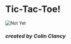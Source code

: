 # Tic-Tac-Toe!


![Not Yet](https://www.google.com/url?sa=i&source=images&cd=&ved=2ahUKEwjdwa6VtpXjAhXFF80KHb8rBawQjRx6BAgBEAU&url=https%3A%2F%2Fwww.123rf.com%2Fphoto_83954830_stock-vector-error-icon-404-not-found-broken-message-banner-flat-vector-illustration.html&psig=AOvVaw3xiWd_7dS4Q7ooboJ7WsCP&ust=1562128993440400)








### _created by Colin Clancy_
